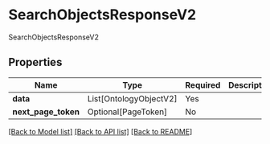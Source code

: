 # SearchObjectsResponseV2

SearchObjectsResponseV2

## Properties
| Name | Type | Required | Description |
| ------------ | ------------- | ------------- | ------------- |
**data** | List[OntologyObjectV2] | Yes |  |
**next_page_token** | Optional[PageToken] | No |  |


[[Back to Model list]](../../README.md#documentation-for-models) [[Back to API list]](../../README.md#documentation-for-api-endpoints) [[Back to README]](../../README.md)

